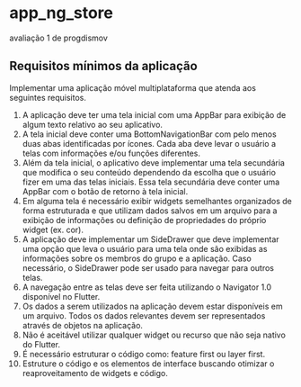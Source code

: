 # app_ng_store

avaliação 1 de progdismov

## Requisitos mínimos da aplicação

Implementar uma aplicação móvel multiplataforma que atenda aos seguintes requisitos.

1. A aplicação deve ter uma tela inicial com uma AppBar para exibição de algum texto relativo ao seu aplicativo.
2. A tela inicial deve conter uma BottomNavigationBar com pelo menos duas abas identificadas por ícones. Cada aba deve levar o usuário a telas com informações e/ou funções diferentes.
3. Além da tela inicial, o aplicativo deve implementar uma tela secundária que modifica o seu conteúdo dependendo da escolha que o usuário fizer em uma das telas iniciais. Essa tela secundária deve conter uma AppBar com o botão de retorno à tela inicial.
4. Em alguma tela é necessário exibir widgets semelhantes organizados de forma estruturada e que utilizam dados salvos em um arquivo para a exibição de informações ou definição de propriedades do próprio widget \(ex. cor\).
5. A aplicação deve implementar um SideDrawer que deve implementar uma opção que leva o usuário para uma tela onde são exibidas as informações sobre os membros do grupo e a aplicação. Caso necessário, o SideDrawer pode ser usado para navegar para outros telas.
6. A navegação entre as telas deve ser feita utilizando o Navigator 1.0 disponível no Flutter.
7. Os dados a serem utilizados na aplicação devem estar disponíveis em um arquivo. Todos os dados relevantes devem ser representados através de objetos na aplicação.
8. Não é aceitável utilizar qualquer widget ou recurso que não seja nativo do Flutter.
9. É necessário estruturar o código como: feature first ou layer first.
10. Estruture o código e os elementos de interface buscando otimizar o reaproveitamento de widgets e código.